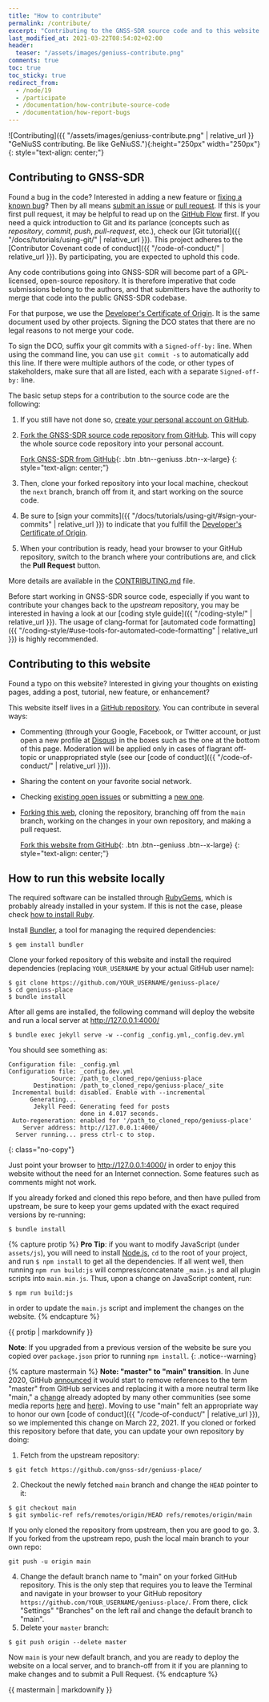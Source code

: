 ```yaml
---
title: "How to contribute"
permalink: /contribute/
excerpt: "Contributing to the GNSS-SDR source code and to this website."
last_modified_at: 2021-03-22T08:54:02+02:00
header:
  teaser: "/assets/images/geniuss-contribute.png"
comments: true
toc: true
toc_sticky: true
redirect_from:
  - /node/19
  - /participate
  - /documentation/how-contribute-source-code
  - /documentation/how-report-bugs
---
```



![Contributing]({{ "/assets/images/geniuss-contribute.png" | relative_url }} "GeNiuSS contributing. Be like GeNiuSS."){:height="250px" width="250px"}
{: style="text-align: center;"}

## Contributing to GNSS-SDR

Found a bug in the code? Interested in adding a new feature or [fixing a known
bug](https://github.com/gnss-sdr/gnss-sdr/issues)? Then by all means [submit an
issue](https://github.com/gnss-sdr/gnss-sdr/issues/new) or [pull
request](https://docs.github.com/en/pull-requests/collaborating-with-pull-requests/proposing-changes-to-your-work-with-pull-requests/creating-a-pull-request).
If this is your first pull request, it may be helpful to read up on the [GitHub
Flow](https://docs.github.com/en/get-started/using-github/github-flow) first. If
you need a quick introduction to Git and its parlance (concepts such as
_repository_, _commit_, _push_, _pull-request_, etc.), check our [Git
tutorial]({{ "/docs/tutorials/using-git/" | relative_url }}). This project
adheres to the [Contributor Covenant code of conduct]({{ "/code-of-conduct/" |
relative_url }}). By participating, you are expected to uphold this code.

Any code contributions going into GNSS-SDR will become part of a GPL-licensed,
open-source repository. It is therefore imperative that code submissions belong
to the authors, and that submitters have the authority to merge that code into
the public GNSS-SDR codebase.

For that purpose, we use the [Developer's Certificate of
Origin](https://github.com/gnss-sdr/gnss-sdr/blob/next/.github/DCO.txt). It is
the same document used by other projects. Signing the DCO states that there are
no legal reasons to not merge your code.

To sign the DCO, suffix your git commits with a `Signed-off-by:` line. When
using the command line, you can use `git commit -s` to automatically add this
line. If there were multiple authors of the code, or other types of
stakeholders, make sure that all are listed, each with a separate
`Signed-off-by:` line.

The basic setup steps for a contribution to the source code are the following:

1. If you still have not done so, [create your personal account on
GitHub](https://github.com/signup).

2. [Fork the GNSS-SDR source code repository from
GitHub](https://github.com/gnss-sdr/gnss-sdr/fork). This will copy the whole
source code repository into your personal account.

   [<i class="fab fa-github fa-lg"></i> Fork GNSS-SDR from GitHub](https://github.com/gnss-sdr/gnss-sdr/fork){: .btn .btn--geniuss .btn--x-large}
   {: style="text-align: center;"}

3. Then, clone your forked repository into your local machine, checkout the
`next` branch, branch off from it, and start working on the source code.

4. Be sure to [sign your commits]({{
"/docs/tutorials/using-git/#sign-your-commits" | relative_url }}) to indicate
that you fulfill the [Developer's Certificate of
Origin](https://github.com/gnss-sdr/gnss-sdr/blob/next/.github/DCO.txt).

5. When your contribution is ready, head your browser to your GitHub repository,
switch to the branch where your contributions are, and click the **Pull
Request** button.

More details are available in the
[CONTRIBUTING.md](https://github.com/gnss-sdr/gnss-sdr/blob/main/CONTRIBUTING.md)
file.

Before start working in GNSS-SDR source code, especially if you want to
contribute your changes back to the _upstream_ repository, you may be interested
in having a look at our [coding style guide]({{ "/coding-style/" | relative_url }}).
The usage of clang-format for [automated code formatting]({{
"/coding-style/#use-tools-for-automated-code-formatting" | relative_url }}) is
highly recommended.

## Contributing to this website

Found a typo on this website? Interested in giving your thoughts on existing
pages, adding a post, tutorial, new feature, or enhancement?

This website itself lives in a [GitHub
repository](https://github.com/gnss-sdr/geniuss-place). You can contribute
in several ways:

 * Commenting (through your Google, Facebook, or Twitter account, or just open
 a new profile at [Disqus](https://disqus.com/)) in the boxes such as the one at
 the bottom of this page. Moderation will be applied only in cases of flagrant
 off-topic or unappropriated style (see our [code of conduct]({{
 "/code-of-conduct/" | relative_url }})).

 * Sharing the content on your favorite social network.

 * Checking [existing open
 issues](https://github.com/gnss-sdr/geniuss-place/issues/) or submitting a [new
 one](https://github.com/gnss-sdr/geniuss-place/issues/new).

 * [Forking this web](https://github.com/gnss-sdr/geniuss-place/fork), cloning
 the repository, branching off from the `main` branch, working on the changes
 in your own repository, and making a pull request.

   [<i class="fab fa-github fa-lg"></i> Fork this website from GitHub](https://github.com/gnss-sdr/geniuss-place/fork){: .btn .btn--geniuss .btn--x-large}
   {: style="text-align: center;"}


## How to run this website locally

The required software can be installed through
[RubyGems](https://rubygems.org/), which is probably already installed in your
system. If this is not the case, please check [how to install
Ruby](https://www.ruby-lang.org/en/documentation/installation/).

Install [Bundler](https://bundler.io/), a tool for managing the required
dependencies:

```console
$ gem install bundler
```

Clone your forked repository of this website and install the required
dependencies (replacing `YOUR_USERNAME` by your actual GitHub user name):

```console
$ git clone https://github.com/YOUR_USERNAME/geniuss-place/
$ cd geniuss-place
$ bundle install
```

After all gems are installed, the following command will deploy the website and
run a local server at http://127.0.0.1:4000/

```console
$ bundle exec jekyll serve -w --config _config.yml,_config.dev.yml
```

You should see something as:

```console
Configuration file: _config.yml
Configuration file: _config.dev.yml
            Source: /path_to_cloned_repo/geniuss-place
       Destination: /path_to_cloned_repo/geniuss-place/_site
 Incremental build: disabled. Enable with --incremental
      Generating...
       Jekyll Feed: Generating feed for posts      
                    done in 4.017 seconds.
 Auto-regeneration: enabled for '/path_to_cloned_repo/geniuss-place'
    Server address: http://127.0.0.1:4000/
  Server running... press ctrl-c to stop.
```
{: class="no-copy"}

Just point your browser to http://127.0.0.1:4000/ in order to enjoy this website
without the need for an Internet connection. Some features such as comments
might not work.

If you already forked and cloned this repo before, and then have pulled from
upstream, be sure to keep your gems updated with the exact required versions by
re-running:

```console
$ bundle install
```

{% capture protip %}
**Pro Tip**: if you want to modify JavaScript (under `assets/js`), you will
need to install [Node.js](https://nodejs.org/en/), `cd` to the root of your
project, and run `$ npm install` to get all the dependencies. If all went well,
then running `npm run build:js` will compress/concatenate `_main.js` and all
plugin scripts into `main.min.js`. Thus, upon a change on JavaScript content,
run:

```console
$ npm run build:js
```

in order to update the `main.js` script and implement the changes on the
website.
{% endcapture %}

<div class="notice--warning">
{{ protip | markdownify }}
</div>

**Note**: If you upgraded from a previous version of the website be sure you
copied over `package.json` prior to running `npm install`.
{: .notice--warning}


{% capture mastermain %}
**Note: "master" to "main" transition**. In June 2020, GitHub
[announced](https://twitter.com/natfriedman/status/1271253144442253312) it would
start to remove references to the term "master" from GitHub services and
replacing it with a more neutral term like "main," a
[change](https://github.com/github/renaming) already adopted by many other
communities (see some media reports
[here](https://www.vice.com/en/article/k7qbyv/github-to-remove-masterslave-terminology-from-its-platform )
and
[here](https://www.theserverside.com/feature/Why-GitHub-renamed-its-master-branch-to-main)).
Moving to use "main" felt an appropriate way to honor our own
[code of conduct]({{ "/code-of-conduct/" | relative_url }}), so we implemented
this change on March 22, 2021. If you cloned or forked this repository before
that date, you can update your own repository by doing:

1. Fetch from the upstream repository:
```console
$ git fetch https://github.com/gnss-sdr/geniuss-place/
```
2. Checkout the newly fetched `main` branch and change the `HEAD` pointer to it:
```console
$ git checkout main
$ git symbolic-ref refs/remotes/origin/HEAD refs/remotes/origin/main
```
If you only cloned the repository from upstream, then you are good to go.
3. If you forked from the upstream repo, push the local main branch to your own
repo:
```console
git push -u origin main
```
4.  Change the default branch name to "main" on your forked GitHub repository.
This is the only step that requires you to leave the Terminal and navigate in
your browser to your GitHub repository
`https://github.com/YOUR_USERNAME/geniuss-place/`. From there, click "Settings"
<i class="fas fa-long-arrow-alt-right"></i> "Branches" on the left rail and
change the default branch to "main".
5. Delete your `master` branch:
```console
$ git push origin --delete master
```
Now `main` is your new default branch, and you are ready to deploy the website
on a local server, and to branch-off from it if you are planning to make changes
and to submit a Pull Request. {% endcapture %}

<div class="notice--info">
{{ mastermain | markdownify }}
</div>
